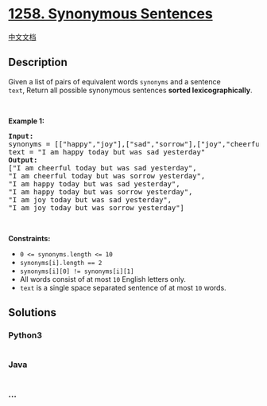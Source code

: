 # [1258. Synonymous Sentences](https://leetcode.com/problems/synonymous-sentences)

[中文文档](/solution/1200-1299/1258.Synonymous%20Sentences/README.md)

## Description

Given a list of pairs of equivalent words <code>synonyms</code> and a sentence <code>text</code>, Return all possible synonymous sentences <strong>sorted lexicographically</strong>.

<p> </p>
<p><strong>Example 1:</strong></p>

<pre>
<strong>Input:
</strong>synonyms = [["happy","joy"],["sad","sorrow"],["joy","cheerful"]],
text = "I am happy today but was sad yesterday"
<strong>Output:
</strong>["I am cheerful today but was sad yesterday",
​​​​​​​"I am cheerful today but was sorrow yesterday",
"I am happy today but was sad yesterday",
"I am happy today but was sorrow yesterday",
"I am joy today but was sad yesterday",
"I am joy today but was sorrow yesterday"]
</pre>

<p> </p>
<p><strong>Constraints:</strong></p>

<ul>
	<li><code>0 <= synonyms.length <= 10</code></li>
	<li><code>synonyms[i].length == 2</code></li>
	<li><code>synonyms[i][0] != synonyms[i][1]</code></li>
	<li>All words consist of at most <code>10</code> English letters only.</li>
	<li><code>text</code> is a single space separated sentence of at most <code>10</code> words.</li>
</ul>

## Solutions

<!-- tabs:start -->

### **Python3**

```python

```

### **Java**

```java

```

### **...**

```

```

<!-- tabs:end -->

